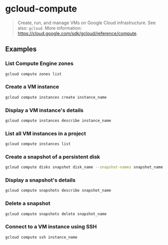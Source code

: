 # gcloud-compute

> Create, run, and manage VMs on Google Cloud infrastructure. See also: `gcloud`. More information: <https://cloud.google.com/sdk/gcloud/reference/compute>.

## Examples

### List Compute Engine zones

```bash
gcloud compute zones list
```

### Create a VM instance

```bash
gcloud compute instances create instance_name
```

### Display a VM instance's details

```bash
gcloud compute instances describe instance_name
```

### List all VM instances in a project

```bash
gcloud compute instances list
```

### Create a snapshot of a persistent disk

```bash
gcloud compute disks snapshot disk_name --snapshot-names snapshot_name
```

### Display a snapshot's details

```bash
gcloud compute snapshots describe snapshot_name
```

### Delete a snapshot

```bash
gcloud compute snapshots delete snapshot_name
```

### Connect to a VM instance using SSH

```bash
gcloud compute ssh instance_name
```
